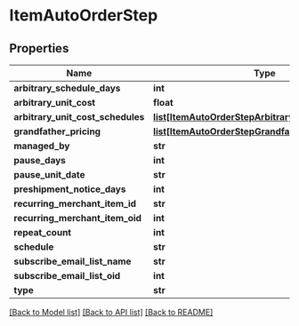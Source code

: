 # ItemAutoOrderStep

## Properties
Name | Type | Description | Notes
------------ | ------------- | ------------- | -------------
**arbitrary_schedule_days** | **int** |  | [optional] 
**arbitrary_unit_cost** | **float** |  | [optional] 
**arbitrary_unit_cost_schedules** | [**list[ItemAutoOrderStepArbitraryUnitCostSchedule]**](ItemAutoOrderStepArbitraryUnitCostSchedule.md) |  | [optional] 
**grandfather_pricing** | [**list[ItemAutoOrderStepGrandfatherPricing]**](ItemAutoOrderStepGrandfatherPricing.md) |  | [optional] 
**managed_by** | **str** |  | [optional] 
**pause_days** | **int** |  | [optional] 
**pause_unit_date** | **str** |  | [optional] 
**preshipment_notice_days** | **int** |  | [optional] 
**recurring_merchant_item_id** | **str** |  | [optional] 
**recurring_merchant_item_oid** | **int** |  | [optional] 
**repeat_count** | **int** |  | [optional] 
**schedule** | **str** |  | [optional] 
**subscribe_email_list_name** | **str** |  | [optional] 
**subscribe_email_list_oid** | **int** |  | [optional] 
**type** | **str** |  | [optional] 

[[Back to Model list]](../README.md#documentation-for-models) [[Back to API list]](../README.md#documentation-for-api-endpoints) [[Back to README]](../README.md)


